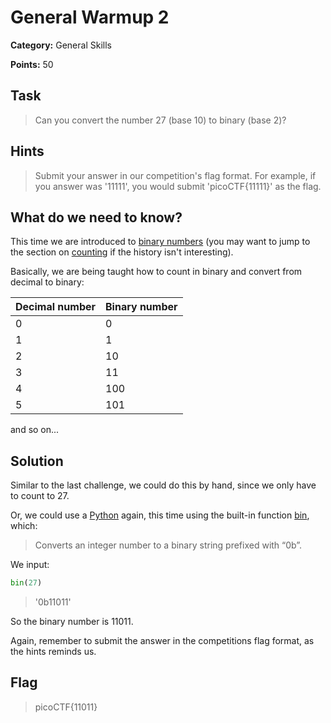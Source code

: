 # General Warmup 2

**Category:** General Skills

**Points:** 50

## Task

> Can you convert the number 27 (base 10) to binary (base 2)?

## Hints

> Submit your answer in our competition's flag format. For example, if you answer was '11111', you would submit 'picoCTF{11111}' as the flag.

## What do we need to know?

This time we are introduced to [binary numbers](https://en.wikipedia.org/wiki/Binary_number) (you may want to jump to the section on [counting](https://en.wikipedia.org/wiki/Binary_number#Counting_in_binary) if the history isn't interesting).

Basically, we are being taught how to count in binary and convert from decimal to binary:

|Decimal number|Binary number|
|-|-|
|0|0|
|1|1|
|2|10|
|3|11|
|4|100|
|5|101|

and so on...


## Solution

Similar to the last challenge, we could do this by hand, since we only have to count to 27.

Or, we could use a [Python](https://www.python.org/) again, this time using the built-in function [bin](https://docs.python.org/3/library/functions.html#bin), which:

>Converts an integer number to a binary string prefixed with “0b”. 

We input:

```python
bin(27)
```
> '0b11011'

So the binary number is 11011.

Again, remember to submit the answer in the competitions flag format, as the hints reminds us.

## Flag

> picoCTF{11011}
